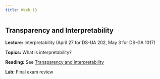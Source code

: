 ```yaml
---
title: Week 13
---
```


## Transparency and Interpretability

**Lecture:** Interpretability (April 27 for DS-UA 202, May 3 for DS-GA 1017)

**Topics:** What is interpretability?

**Reading:** See [Transparency and interpretability](../../../assets/transparency_reader.pdf)

**Lab:** Final exam review
